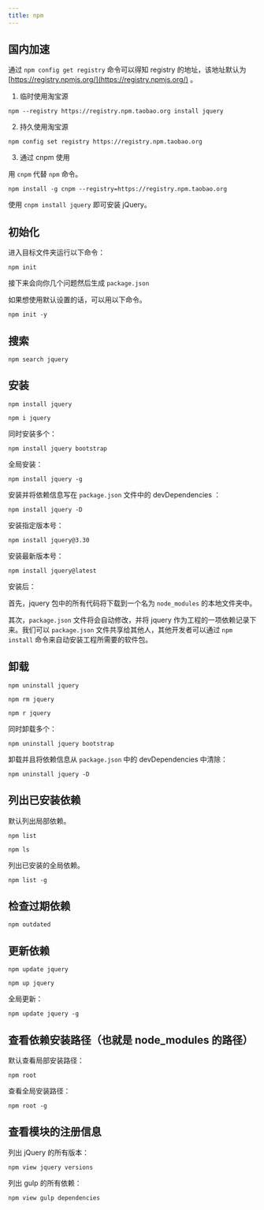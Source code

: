 ```yaml
---
title: npm
---
```


## 国内加速

通过 `npm config get registry` 命令可以得知 registry 的地址，该地址默认为 [https://registry.npmjs.org/](https://registry.npmjs.org/) 。

1. 临时使用淘宝源 

```
npm --registry https://registry.npm.taobao.org install jquery
```

2. 持久使用淘宝源 

```
npm config set registry https://registry.npm.taobao.org
```

3. 通过 cnpm 使用 

用 `cnpm` 代替 `npm` 命令。

```
npm install -g cnpm --registry=https://registry.npm.taobao.org
```

使用 `cnpm install jquery` 即可安装 jQuery。

## 初始化

进入目标文件夹运行以下命令：

```
npm init
```

接下来会向你几个问题然后生成 `package.json`

如果想使用默认设置的话，可以用以下命令。

```
npm init -y
```

## 搜索

```
npm search jquery
```

## 安装

```
npm install jquery
```

```
npm i jquery
```

同时安装多个：

```
npm install jquery bootstrap
```

全局安装：

```
npm install jquery -g
```

安装并将依赖信息写在 `package.json` 文件中的 devDependencies ：

```
npm install jquery -D
```

安装指定版本号：

```
npm install jquery@3.30
```

安装最新版本号：

```
npm install jquery@latest
```

安装后：

首先，jquery 包中的所有代码将下载到一个名为 `node_modules` 的本地文件夹中。

其次，`package.json` 文件将会自动修改，并将 jquery 作为工程的一项依赖记录下来。我们可以 `package.json` 文件共享给其他人，其他开发者可以通过 `npm install` 命令来自动安装工程所需要的软件包。

## 卸载

```
npm uninstall jquery
```

```
npm rm jquery
```

```
npm r jquery
```

同时卸载多个：

```
npm uninstall jquery bootstrap
```

卸载并且将依赖信息从 `package.json` 中的 devDependencies 中清除：

```
npm uninstall jquery -D
```

## 列出已安装依赖

默认列出局部依赖。

```
npm list
```

```
npm ls
```

列出已安装的全局依赖。

```
npm list -g 
```

## 检查过期依赖

```
npm outdated
```

## 更新依赖

```
npm update jquery
```

```
npm up jquery
```

全局更新：

```
npm update jquery -g
```

## 查看依赖安装路径（也就是 node_modules 的路径）

默认查看局部安装路径：

```
npm root
```

查看全局安装路径：

```
npm root -g
```

## 查看模块的注册信息

列出 jQuery 的所有版本：

```
npm view jquery versions
```

列出 gulp 的所有依赖：

```
npm view gulp dependencies
```